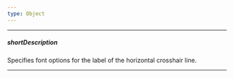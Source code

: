 ```yaml
---
type: Object
---
```

---
##### shortDescription
Specifies font options for the label of the horizontal crosshair line.

---
